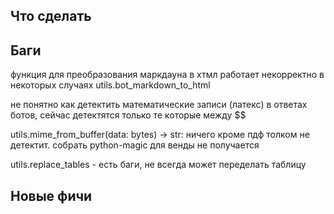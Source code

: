 ## Что сделать



## Баги

функция для преобразования маркдауна в хтмл работает некорректно в некоторых случаях
   utils.bot_markdown_to_html

не понятно как детектить математические записи (латекс) в ответах ботов, сейчас детектятся только те которые между $$

utils.mime_from_buffer(data: bytes) -> str:
   ничего кроме пдф толком не детектит. собрать python-magic для венды не получается

utils.replace_tables - есть баги, не всегда может переделать таблицу

## Новые фичи

